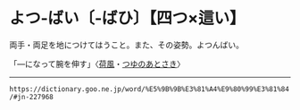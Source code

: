 # よつ‐ばい〔‐ばひ〕【四つ×這い】

両手・両足を地につけてはうこと。また、その姿勢。よつんばい。

「―になって腕を伸す」〈[荷風](https://dictionary.goo.ne.jp/word/person/%E6%B0%B8%E4%BA%95%E8%8D%B7%E9%A2%A8/#jn-162859)・[つゆのあとさき](https://dictionary.goo.ne.jp/word/%E3%81%A4%E3%82%86%E3%81%AE%E3%81%82%E3%81%A8%E3%81%95%E3%81%8D/#jn-283555)〉

---
`https://dictionary.goo.ne.jp/word/%E5%9B%9B%E3%81%A4%E9%80%99%E3%81%84/#jn-227968`